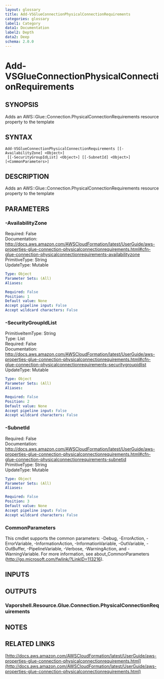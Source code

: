 ```yaml
---
layout: glossary
title: Add-VSGlueConnectionPhysicalConnectionRequirements
categories: glossary
label1: Category
data1: Documentation
label2: Depth
data2: Deep
schema: 2.0.0
---
```


# Add-VSGlueConnectionPhysicalConnectionRequirements

## SYNOPSIS
Adds an AWS::Glue::Connection.PhysicalConnectionRequirements resource property to the template

## SYNTAX

```
Add-VSGlueConnectionPhysicalConnectionRequirements [[-AvailabilityZone] <Object>]
 [[-SecurityGroupIdList] <Object>] [[-SubnetId] <Object>] [<CommonParameters>]
```

## DESCRIPTION
Adds an AWS::Glue::Connection.PhysicalConnectionRequirements resource property to the template

## PARAMETERS

### -AvailabilityZone
Required: False    
Documentation: http://docs.aws.amazon.com/AWSCloudFormation/latest/UserGuide/aws-properties-glue-connection-physicalconnectionrequirements.html#cfn-glue-connection-physicalconnectionrequirements-availabilityzone    
PrimitiveType: String    
UpdateType: Mutable

```yaml
Type: Object
Parameter Sets: (All)
Aliases:

Required: False
Position: 1
Default value: None
Accept pipeline input: False
Accept wildcard characters: False
```

### -SecurityGroupIdList
PrimitiveItemType: String    
Type: List    
Required: False    
Documentation: http://docs.aws.amazon.com/AWSCloudFormation/latest/UserGuide/aws-properties-glue-connection-physicalconnectionrequirements.html#cfn-glue-connection-physicalconnectionrequirements-securitygroupidlist    
UpdateType: Mutable

```yaml
Type: Object
Parameter Sets: (All)
Aliases:

Required: False
Position: 2
Default value: None
Accept pipeline input: False
Accept wildcard characters: False
```

### -SubnetId
Required: False    
Documentation: http://docs.aws.amazon.com/AWSCloudFormation/latest/UserGuide/aws-properties-glue-connection-physicalconnectionrequirements.html#cfn-glue-connection-physicalconnectionrequirements-subnetid    
PrimitiveType: String    
UpdateType: Mutable

```yaml
Type: Object
Parameter Sets: (All)
Aliases:

Required: False
Position: 3
Default value: None
Accept pipeline input: False
Accept wildcard characters: False
```

### CommonParameters
This cmdlet supports the common parameters: -Debug, -ErrorAction, -ErrorVariable, -InformationAction, -InformationVariable, -OutVariable, -OutBuffer, -PipelineVariable, -Verbose, -WarningAction, and -WarningVariable.
For more information, see about_CommonParameters (http://go.microsoft.com/fwlink/?LinkID=113216).

## INPUTS

## OUTPUTS

### Vaporshell.Resource.Glue.Connection.PhysicalConnectionRequirements

## NOTES

## RELATED LINKS

[http://docs.aws.amazon.com/AWSCloudFormation/latest/UserGuide/aws-properties-glue-connection-physicalconnectionrequirements.html](http://docs.aws.amazon.com/AWSCloudFormation/latest/UserGuide/aws-properties-glue-connection-physicalconnectionrequirements.html)

